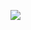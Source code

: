 <a href="https://www.instagram.com/_hangsu_/" target="_blank"><img src="file:///C:/Users/su100/Downloads/instagram%20(1).svg/Instagram-#E4405F?style=flat-square&logo=Instagram&logoColor=white"/></a>
